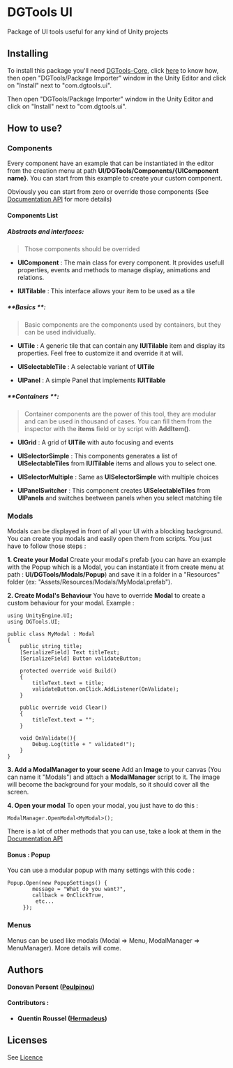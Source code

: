 # DGTools UI

Package of UI tools useful for any kind of Unity projects

## Installing

To install this package you'll need [DGTools-Core](https://github.com/Poulpinou/DGTools-Core), click [here](https://github.com/Poulpinou/DGTools-Core) to know how, then open "DGTools/Package Importer" window in the Unity Editor and click on "Install" next to "com.dgtools.ui".

Then open "DGTools/Package Importer" window in the Unity Editor and click on "Install" next to "com.dgtools.ui".

## How to use?

### Components

Every component have an example that can be instantiated in the editor from the creation menu at path **UI/DGTools/Components/{UIComponent name}**. You can start from this example to create your custom component. 

Obviously you can start from zero or override those components (See [Documentation API](https://poulpinou.github.io/DGTools-UI/annotated.html) for more details)

#### Components List
##### **Abstracts and interfaces**:
> Those components should be overrided

 - **UIComponent** : The main class for every component. It provides usefull properties, events and methods to manage display, animations and relations.

 - **IUITilable** : This interface allows your item to be used as a tile

##### **Basics **:
> Basic components are the components used by containers, but they can be used individually.

 - **UITile** : A generic tile that can contain any **IUITilable** item and display its properties. Feel free to customize it and override it at will.

 - **UISelectableTile** : A selectable variant of **UITile**

 - **UIPanel** : A simple Panel that implements **IUITilable**

##### **Containers **:
> Container components are the power of this tool, they are modular and can be used in thousand of cases. You can fill them from the inspector with the **items** field or by script with **AddItem()**.

 - **UIGrid** : A grid of **UITile** with auto focusing and events

 - **UISelectorSimple** : This components generates a list of **UISelectableTiles** from **IUITilable** items and allows you to select one. 

 - **UISelectorMultiple** : Same as **UISelectorSimple** with multiple choices

 - **UIPanelSwitcher** : This component creates **UISelectableTiles** from **UIPanels** and switches beetween panels when you select matching tile

### Modals
Modals can be displayed in front of all your UI with a blocking background. You can create you modals and easily open them from scripts. You just have to follow those steps :

**1. Create your Modal**
Create your modal's prefab (you can have an example with the Popup which is a Modal, you can instantiate it from create menu at path : **UI/DGTools/Modals/Popup**) and save it in a folder in a "Resources" folder (ex: "Assets/Resources/Modals/MyModal.prefab"). 

**2. Create Modal's Behaviour**
You have to override **Modal** to create a custom behaviour for your modal.
Example : 

```
using UnityEngine.UI;
using DGTools.UI;

public class MyModal : Modal
{
	public string title;
	[SerializeField] Text titleText;
	[SerializeField] Button validateButton;
    
	protected override void Build()
	{
		titleText.text = title;
		validateButton.onClick.AddListener(OnValidate);
	}

	public override void Clear()
	{
		titleText.text = "";
	}

	void OnValidate(){
		Debug.Log(title + " validated!");
	}
}
```

**3. Add a ModalManager to your scene**
Add an **Image** to your canvas (You can name it "Modals") and attach a **ModalManager** script to it. The image will become the background for your modals, so it should cover all the screen.

**4. Open your modal**
To open your modal, you just have to do this : 

```
ModalManager.OpenModal<MyModal>();
```

There is a lot of other methods that you can use, take a look at them in the [Documentation API](https://poulpinou.github.io/DGTools-UI/annotated.html)

#### Bonus : Popup
You can use a modular popup with many settings with this code : 
```
Popup.Open(new PopupSettings() {
		message = "What do you want?",
		callback = OnClickTrue,
		 etc...
	 });
```

### Menus

Menus can be used like modals (Modal => Menu, ModalManager => MenuManager). More details will come.

## Authors

 **Donovan Persent ([Poulpinou](https://github.com/Poulpinou))**

#### Contributors :
-  **Quentin Roussel ([Hermadeus](https://github.com/Hermadeus))**

## Licenses
See [Licence](https://github.com/Poulpinou/DGTools-Core/LICENCE.md)
